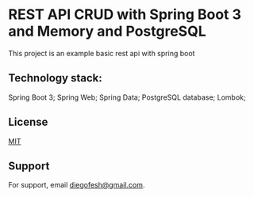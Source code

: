 # REST API CRUD with Spring Boot 3 and Memory and PostgreSQL
This project is an example basic rest api with spring boot

## Technology stack:
Spring Boot 3;
Spring Web;
Spring Data;
PostgreSQL database;
Lombok;

## License
[MIT](https://choosealicense.com/licenses/mit/)

## Support
For support, email diegofesh@gmail.com.
